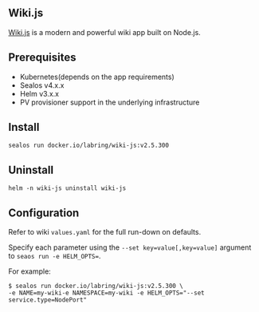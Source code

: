 ## Wiki.js

[Wiki.js](https://github.com/requarks/wiki) is a modern and powerful wiki app built on Node.js.

## Prerequisites

- Kubernetes(depends on the app requirements)
- Sealos v4.x.x
- Helm v3.x.x
- PV provisioner support in the underlying infrastructure

## Install

```shell
sealos run docker.io/labring/wiki-js:v2.5.300 
```

## Uninstall

```shell
helm -n wiki-js uninstall wiki-js
```

## Configuration

Refer to wiki `values.yaml` for the full run-down on defaults.

Specify each parameter using the `--set key=value[,key=value]` argument to `seaos run -e HELM_OPTS=`. 

For example:

```shell
$ sealos run docker.io/labring/wiki-js:v2.5.300 \
-e NAME=my-wiki-e NAMESPACE=my-wiki -e HELM_OPTS="--set service.type=NodePort"
```
